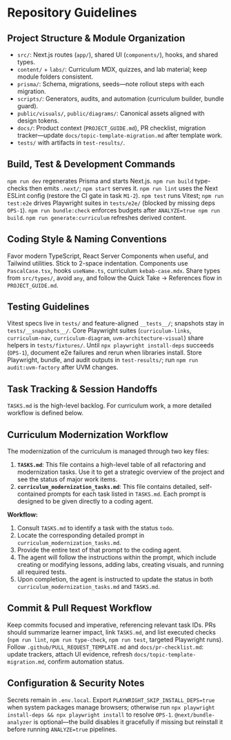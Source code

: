 # Repository Guidelines

## Project Structure & Module Organization
- `src/`: Next.js routes (`app/`), shared UI (`components/`), hooks, and shared types.
- `content/` + `labs/`: Curriculum MDX, quizzes, and lab material; keep module folders consistent.
- `prisma/`: Schema, migrations, seeds—note rollout steps with each migration.
- `scripts/`: Generators, audits, and automation (curriculum builder, bundle guard).
- `public/visuals/`, `public/diagrams/`: Canonical assets aligned with design tokens.
- `docs/`: Product context (`PROJECT_GUIDE.md`), PR checklist, migration tracker—update `docs/topic-template-migration.md` after template work.
- `tests/` with artifacts in `test-results/`.

## Build, Test & Development Commands
`npm run dev` regenerates Prisma and starts Next.js. `npm run build` type-checks then emits `.next/`; `npm start` serves it. `npm run lint` uses the Next ESLint config (restore the CI gate in task `M1-2`). `npm test` runs Vitest; `npm run test:e2e` drives Playwright suites in `tests/e2e/` (blocked by missing deps `OPS-1`). `npm run bundle:check` enforces budgets after `ANALYZE=true npm run build`. `npm run generate:curriculum` refreshes derived content.

## Coding Style & Naming Conventions
Favor modern TypeScript, React Server Components when useful, and Tailwind utilities. Stick to 2-space indentation. Components use `PascalCase.tsx`, hooks `useName.ts`, curriculum `kebab-case.mdx`. Share types from `src/types/`, avoid `any`, and follow the Quick Take → References flow in `PROJECT_GUIDE.md`.

## Testing Guidelines
Vitest specs live in `tests/` and feature-aligned `__tests__/`; snapshots stay in `tests/__snapshots__/`. Core Playwright suites (`curriculum-links`, `curriculum-nav`, `curriculum-diagram`, `uvm-architecture-visual`) share helpers in `tests/fixtures/`. Until `npx playwright install-deps` succeeds (`OPS-1`), document e2e failures and rerun when libraries install. Store Playwright, bundle, and audit outputs in `test-results/`; run `npm run audit:uvm-factory` after UVM changes.

## Task Tracking & Session Handoffs
`TASKS.md` is the high-level backlog. For curriculum work, a more detailed workflow is defined below.

## Curriculum Modernization Workflow

The modernization of the curriculum is managed through two key files:
1.  **`TASKS.md`**: This file contains a high-level table of all refactoring and modernization tasks. Use it to get a strategic overview of the project and see the status of major work items.
2.  **`curriculum_modernization_tasks.md`**: This file contains detailed, self-contained prompts for each task listed in `TASKS.md`. Each prompt is designed to be given directly to a coding agent.

**Workflow:**
1.  Consult `TASKS.md` to identify a task with the status `todo`.
2.  Locate the corresponding detailed prompt in `curriculum_modernization_tasks.md`.
3.  Provide the entire text of that prompt to the coding agent.
4.  The agent will follow the instructions within the prompt, which include creating or modifying lessons, adding labs, creating visuals, and running all required tests.
5.  Upon completion, the agent is instructed to update the status in both `curriculum_modernization_tasks.md` and `TASKS.md`.

## Commit & Pull Request Workflow
Keep commits focused and imperative, referencing relevant task IDs. PRs should summarize learner impact, link `TASKS.md`, and list executed checks (`npm run lint`, `npm run type-check`, `npm run test`, targeted Playwright runs). Follow `.github/PULL_REQUEST_TEMPLATE.md` and `docs/pr-checklist.md`: update trackers, attach UI evidence, refresh `docs/topic-template-migration.md`, confirm automation status.

## Configuration & Security Notes
Secrets remain in `.env.local`. Export `PLAYWRIGHT_SKIP_INSTALL_DEPS=true` when system packages manage browsers; otherwise run `npx playwright install-deps && npx playwright install` to resolve `OPS-1`. `@next/bundle-analyzer` is optional—the build disables it gracefully if missing but reinstall it before running `ANALYZE=true` pipelines.
